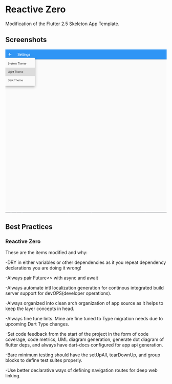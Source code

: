 # Reactive Zero

Modification of the Flutter 2.5 Skeleton App Template.

## Screenshots

![reactive_zero](./media/reactive-zero.png)

## Best Practices


### Reactive Zero

These are the items modified and why:

-DRY in either variables or other dependencies as it you repeat dependency declarations you are doing it wrong!

-Always pair Future<> with async and await

-Always automate intl localization generation for continous integrated build server support for devOPS(developer operations).

-Always organized into clean arch organization of app source as it helps to keep the layer concepts in head.

-Always fine tune lints. Mine are fine tuned to Type migration needs due to upcoming Dart Type changes.

-Set code feedback from the start of the project in the form of code coverage, code metrics, UML diagram generation, generate dot diagram of flutter deps, and always have dart-docs configured for app api 
generation.

-Bare minimum testing should have the setUpAll, tearDownUp, and group blocks to define test suites properly.

-Use better declarative ways of defining navigation routes for 
 deep web linking.

